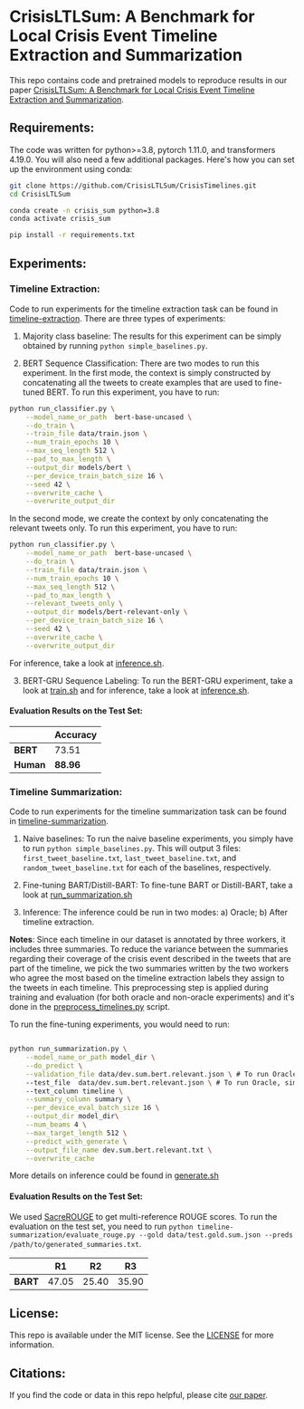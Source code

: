 # CrisisLTLSum: A Benchmark for Local Crisis Event Timeline Extraction and Summarization

This repo contains code and pretrained models to reproduce results in our paper [CrisisLTLSum: A Benchmark for Local Crisis Event Timeline Extraction and Summarization](https://arxiv.org/pdf/2210.14190.pdf).

## Requirements:
The code was written for python>=3.8, pytorch 1.11.0, and transformers 4.19.0. You will also need a few additional packages. Here's how you can set up the environment using conda:

```bash
git clone https://github.com/CrisisLTLSum/CrisisTimelines.git
cd CrisisLTLSum

conda create -n crisis_sum python=3.8
conda activate crisis_sum

pip install -r requirements.txt
```

## Experiments:

### Timeline Extraction:

Code to run experiments for the timeline extraction task can be found in [timeline-extraction](timeline-extraction). There are three types of experiments:

1) Majority class baseline: The results for this experiment can be simply obtained by running `python simple_baselines.py`.

2) BERT Sequence Classification: There are two modes to run this experiment. In the first mode, the context is simply constructed by concatenating all the tweets to create examples that are used to fine-tuned BERT. To run this experiment, you have to run:

```bash
python run_classifier.py \
    --model_name_or_path  bert-base-uncased \
    --do_train \
    --train_file data/train.json \
    --num_train_epochs 10 \
    --max_seq_length 512 \
    --pad_to_max_length \
    --output_dir models/bert \
    --per_device_train_batch_size 16 \
    --seed 42 \
    --overwrite_cache \
    --overwrite_output_dir
```

In the second mode, we create the context by only concatenating the relevant tweets only. To run this experiment, you have to run:

```bash
python run_classifier.py \
    --model_name_or_path  bert-base-uncased \
    --do_train \
    --train_file data/train.json \
    --num_train_epochs 10 \
    --max_seq_length 512 \
    --pad_to_max_length \
    --relevant_tweets_only \
    --output_dir models/bert-relevant-only \
    --per_device_train_batch_size 16 \
    --seed 42 \
    --overwrite_cache \
    --overwrite_output_dir
```

For inference, take a look at [inference.sh](timeline-extraction/bert/inference.sh).

3) BERT-GRU Sequence Labeling: To run the BERT-GRU experiment, take a look at [train.sh](timeline-extraction/bert-lstm/train.sh) and for inference, take a look at [inference.sh](timeline-extraction/bert-lstm/inference.sh).

#### Evaluation Results on the Test Set:


|              | Accuracy     | 
| -----------  | -----  | 
| **BERT**     |   73.51    |
| **Human**     |   **88.96**    |


### Timeline Summarization:
Code to run experiments for the timeline summarization task can be found in [timeline-summarization](timeline-summarization).

1) Naive baselines: To run the naive baseline experiments, you simply have to run `python simple_baselines.py`. This will output 3 files: `first_tweet_baseline.txt`, `last_tweet_baseline.txt`, and `random_tweet_baseline.txt` for each of the baselines, respectively. 

2) Fine-tuning BART/Distill-BART: To fine-tune BART or Distill-BART, take a look at [run_summarization.sh](timeline-summarization/run_summarization.sh)

3) Inference: The inference could be run in two modes: a) Oracle; b) After timeline extraction.

**Notes**: Since each timeline in our dataset is annotated by three workers, it includes three summaries. To reduce the variance between the summaries regarding their coverage of the crisis event described in the tweets that are part of the timeline, we pick the two summaries written by the
two workers who agree the most based on the timeline extraction labels they assign to the tweets in each timeline. This preprocessing step is applied during training and evaluation (for both oracle and non-oracle experiments) and it's done in the [preprocess_timelines.py](timeline-summarization/preprocess_timelines.py) script.

To run the fine-tuning experiments, you would need to run:

```bash

python run_summarization.py \
    --model_name_or_path model_dir \
    --do_predict \
    --validation_file data/dev.sum.bert.relevant.json \ # To run Oracle, simply change this to data/dev.sum.json
    --test_file  data/dev.sum.bert.relevant.json \ # To run Oracle, simply change this to data/dev.sum.json
    --text_column timeline \
    --summary_column summary \
    --per_device_eval_batch_size 16 \
    --output_dir model_dir\
    --num_beams 4 \
    --max_target_length 512 \
    --predict_with_generate \
    --output_file_name dev.sum.bert.relevant.txt \
    --overwrite_cache
```

More details on inference could be found in [generate.sh](timeline-summarization/generate.sh)

#### Evaluation Results on the Test Set:

We used [SacreROUGE](https://github.com/danieldeutsch/sacrerouge) to get multi-reference ROUGE scores. To run the evaluation on the test set, you need to run `python timeline-summarization/evaluate_rouge.py --gold data/test.gold.sum.json --preds /path/to/generated_summaries.txt`.


|              | R1   |  R2  |  R3  |
| -----------  | ----- | ---- | ---- |
| **BART**         |   47.05    |  25.40    |  35.90    |

## License:
This repo is available under the MIT license. See the [LICENSE](LICENSE) for more information.



## Citations:
If you find the code or data in this repo helpful, please cite [our paper](https://arxiv.org/pdf/2210.14190.pdf).
